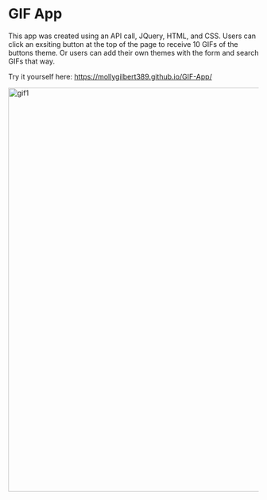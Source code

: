 # GIF App

This app was created using an API call, JQuery, HTML, and CSS. Users can click an exsiting button at the top of the page to receive 10 GIFs of the buttons theme. Or users can add their own themes with the form and search GIFs that way. 

Try it yourself here: https://mollygilbert389.github.io/GIF-App/

<img width="813" alt="gif1" src="https://user-images.githubusercontent.com/29104770/56674741-2559cd00-6680-11e9-9bf2-c1ce34c9c06f.PNG">
